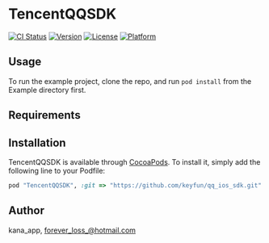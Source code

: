 # TencentQQSDK

[![CI Status](http://img.shields.io/travis/kana_app/TencentQQSDK.svg?style=flat)](https://travis-ci.org/kana_app/TencentQQSDK)
[![Version](https://img.shields.io/cocoapods/v/TencentQQSDK.svg?style=flat)](http://cocoapods.org/pods/TencentQQSDK)
[![License](https://img.shields.io/cocoapods/l/TencentQQSDK.svg?style=flat)](http://cocoapods.org/pods/TencentQQSDK)
[![Platform](https://img.shields.io/cocoapods/p/TencentQQSDK.svg?style=flat)](http://cocoapods.org/pods/TencentQQSDK)

## Usage

To run the example project, clone the repo, and run `pod install` from the Example directory first.

## Requirements

## Installation

TencentQQSDK is available through [CocoaPods](http://cocoapods.org). To install
it, simply add the following line to your Podfile:

```ruby
pod "TencentQQSDK", :git => "https://github.com/keyfun/qq_ios_sdk.git"
```

## Author

kana_app, forever_loss_@hotmail.com
